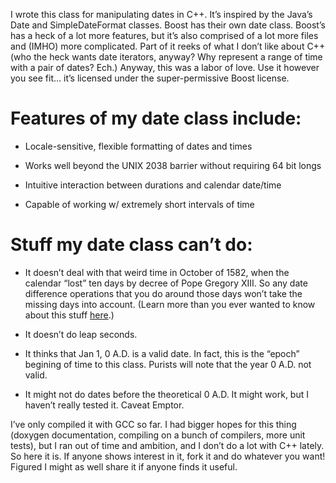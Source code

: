 I wrote this class for manipulating dates in C++. It’s inspired by the Java’s Date and 
SimpleDateFormat classes. Boost has their own date class. Boost’s has a heck of a lot
more features, but it’s also comprised of a lot more files and (IMHO) more complicated. 
Part of it reeks of what I don’t like about C++ (who the heck wants date iterators, 
anyway? Why represent a range of time with a pair of dates? Ech.) Anyway, this was a 
labor of love. Use it however you see fit… it’s licensed under the super-permissive 
Boost license.

# Features of my date class include:

* Locale-sensitive, flexible formatting of dates and times

* Works well beyond the UNIX 2038 barrier without requiring 64 bit longs

* Intuitive interaction between durations and calendar date/time

* Capable of working w/ extremely short intervals of time

# Stuff my date class can’t do:

* It doesn’t deal with that weird time in October of 1582, when the calendar “lost” ten 
days by decree of Pope Gregory XIII. So any date difference operations that you do 
around those days won’t take the missing days into account. (Learn more than you
ever wanted to know about this stuff
[here](http://en.wikipedia.org/wiki/Gregorian_Calendar).)

* It doesn’t do leap seconds.

* It thinks that Jan 1, 0 A.D. is a valid date. In fact, this is the “epoch” begining 
of time to this class. Purists will note that the year 0 A.D. not valid.

* It might not do dates before the theoretical 0 A.D. It might work, but I haven’t 
really tested it. Caveat Emptor.

I’ve only compiled it with GCC so far. I had bigger hopes for this thing (doxygen 
documentation, compiling on a bunch of compilers, more unit tests), but I ran out 
of time and ambition, and I don’t do a lot with C++ lately. So here it is. If anyone 
shows interest in it, fork it and do whatever you want! Figured I might as well 
share it if anyone finds it useful.

